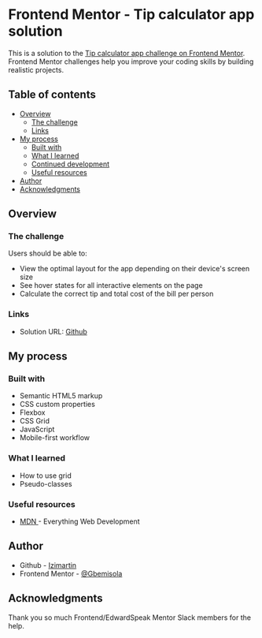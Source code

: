 # Frontend Mentor - Tip calculator app solution

This is a solution to the [Tip calculator app challenge on Frontend Mentor](https://www.frontendmentor.io/challenges/tip-calculator-app-ugJNGbJUX). Frontend Mentor challenges help you improve your coding skills by building realistic projects.

## Table of contents

- [Overview](#overview)
  - [The challenge](#the-challenge)
  - [Links](#links)
- [My process](#my-process)
  - [Built with](#built-with)
  - [What I learned](#what-i-learned)
  - [Continued development](#continued-development)
  - [Useful resources](#useful-resources)
- [Author](#author)
- [Acknowledgments](#acknowledgments)


## Overview

### The challenge

Users should be able to:

- View the optimal layout for the app depending on their device's screen size
- See hover states for all interactive elements on the page
- Calculate the correct tip and total cost of the bill per person


### Links

- Solution URL: [Github](https://github.com/izimartin/tip-calculator-app)

## My process

### Built with

- Semantic HTML5 markup
- CSS custom properties
- Flexbox
- CSS Grid
- JavaScript
- Mobile-first workflow


### What I learned

- How to use grid
- Pseudo-classes

### Useful resources

- [MDN ](https://developer.mozilla.org/en-US/) - Everything Web Development

## Author

- Github - [Izimartin](https://github.com/izimartin)
- Frontend Mentor - [@Gbemisola](https://github.com/#)


## Acknowledgments

Thank you so much Frontend/EdwardSpeak Mentor Slack members for the help.
